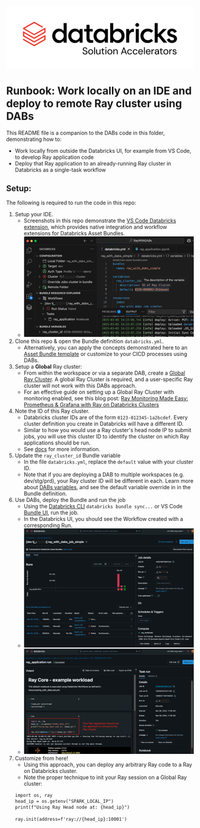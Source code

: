 <img src=https://raw.githubusercontent.com/databricks-industry-solutions/.github/main/profile/solacc_logo.png width="600px">

# Runbook: Work locally on an IDE and deploy to remote Ray cluster using DABs

This README file is a companion to the DABs code in this folder, demonstrating how to:
* Work locally from outside the Databricks UI, for example from VS Code, to develop Ray application code
* Deploy that Ray application to an already-running Ray cluster in Databricks as a single-task workflow

## Setup: 

The following is required to run the code in this repo:

1. Setup your IDE.
    * Screenshots in this repo demonstrate the [VS Code Databricks extension](https://docs.databricks.com/aws/en/dev-tools/vscode-ext/install), which provides native integration and workflow extensions for Databricks Asset Bundles.
    * ![VS Code extension](images/vs_code_extension.png)
1. Clone this repo & open the Bundle definition `databricks.yml`.
    * Alternatively, you can apply the concepts demonstrated here to an [Asset Bundle template](https://learn.microsoft.com/en-us/azure/databricks/dev-tools/bundles/templates) or customize to your CICD processes using DABs.
1. Setup a **Global** Ray cluster:
    * From within the workspace or via a separate DAB, create a [Global Ray Cluster](https://docs.databricks.com/aws/en/machine-learning/ray/ray-create#starting-a-global-mode-ray-cluster). A global Ray Cluster is required, and a user-specific Ray cluster will not work with this DABs approach. 
    * For an effective guide on setting up a Global Ray Cluster with monitoring enabled, see this blog post: [Ray Monitoring Made Easy: Prometheus & Grafana with Ray on Databricks Clusters](https://community.databricks.com/t5/technical-blog/ray-monitoring-made-easy-prometheus-amp-grafana-with-ray-on/ba-p/108641)
1. Note the ID of this Ray cluster. 
    * Databricks cluster IDs are of the form `0123-012345-1a2bcdef`. Every cluster definition you create in Databricks will have a different ID.
    * Similar to how you would use a Ray cluster's head node IP to submit jobs, you will use this cluster ID to identify the cluster on which Ray applications should be run. 
    * See [docs](https://docs.databricks.com/aws/en/workspace/workspace-details#cluster-url-and-id) for more information. 
1. Update the `ray_cluster_id` Bundle variable
    * In the file `databricks.yml`, replace the `default` value with your cluster ID.
    * Note that if you are deploying a DAB to multiple workspaces (e.g. dev/stg/prd), your Ray cluster ID will be different in each. Learn more about [DABs variables](https://docs.databricks.com/aws/en/dev-tools/bundles/variables), and see the default variable override in in the Bundle definition.
1. Use DABs, deploy the Bundle and run the job
    * Using the [Databricks CLI](https://docs.databricks.com/aws/en/dev-tools/cli/bundle-commands#sync-a-bundles-tree-to-a-workspace) `databricks bundle sync...` or VS Code [Bundle UI](https://docs.databricks.com/aws/en/dev-tools/vscode-ext/bundles#deploy-and-run-a-job), run the job.
    * In the Databricks UI, you should see the Workflow created with a corresponding Run. 
    * ![Ray Workflow Deployment](images/ray_workflow_deployed.png)
    * ![Ray Application Run](images/ray_app_run.png)
1. Customize from here!
    * Using this approach, you can deploy any arbitrary Ray code to a Ray on Databricks cluster.
    * Note the proper technique to init your Ray session on a Global Ray cluster:
    ```
    import os, ray
    head_ip = os.getenv("SPARK_LOCAL_IP")
    print(f"Using Ray Head node at: {head_ip}")

    ray.init(address=f'ray://{head_ip}:10001')
    ```



